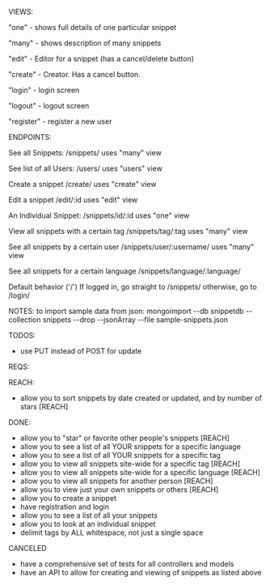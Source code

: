 VIEWS:

  "one" - shows full details of one particular snippet

  "many" - shows description of many snippets

  "edit" - Editor for a snippet (has a cancel/delete button)

  "create" - Creator. Has a cancel button.

  "login" - login screen

  "logout" - logout screen

  "register" - register a new user



ENDPOINTS:

See all Snippets:
  /snippets/
  uses "many" view

See list of all Users:
  /users/
  uses "users" view



Create a snippet
  /create/
  uses "create" view

Edit a snippet
  /edit/:id
  uses "edit" view

An Individual Snippet:
  /snippets/id/:id
  uses "one" view

View all snippets with a certain tag
  /snippets/tag/:tag
  uses "many" view

See all snippets by a certain user
  /snippets/user/:username/
  uses "many" view

See all snippets for a certain language
  /snippets/language/:language/

Default behavior ('/')
If logged in, go straight to /snippets/
otherwise, go to /login/


NOTES:
to import sample data from json:
mongoimport --db snippetdb --collection snippets --drop --jsonArray --file sample-snippets.json

TODOS:
- use PUT instead of POST for update

REQS:


REACH:

- allow you to sort snippets by date created or updated, and by number of stars [REACH]

DONE:
- allow you to "star" or favorite other people's snippets [REACH]
- allow you to see a list of all YOUR snippets for a specific language
- allow you to see a list of all YOUR snippets for a specific tag
- allow you to view all snippets site-wide for a specific tag [REACH]
- allow you to view all snippets site-wide for a specific language [REACH]
- allow you to view all snippets for another person [REACH]
- allow you to view just your own snippets or others [REACH]
- allow you to create a snippet
- have registration and login
- allow you to see a list of all your snippets
- allow you to look at an individual snippet
- delimit tags by ALL whitespace, not just a single space

CANCELED
- have a comprehensive set of tests for all controllers and models
- have an API to allow for creating and viewing of snippets as listed above

